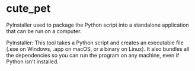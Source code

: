 # cute_pet

PyInstaller used to package the Python script into a standalone application that can be run on a computer. 

PyInstaller: This tool takes a Python script and creates an executable file (.exe on Windows, .app on macOS, or a binary on Linux). It also bundles all the dependencies so you can run the program on any machine, even if Python isn't installed.

